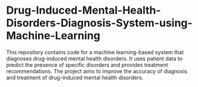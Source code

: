 # Drug-Induced-Mental-Health-Disorders-Diagnosis-System-using-Machine-Learning


This repository contains code for a machine learning-based system that diagnoses drug-induced mental health disorders. It uses patient data to predict the presence of specific disorders and provides treatment recommendations. The project aims to improve the accuracy of diagnosis and treatment of drug-induced mental health disorders.
